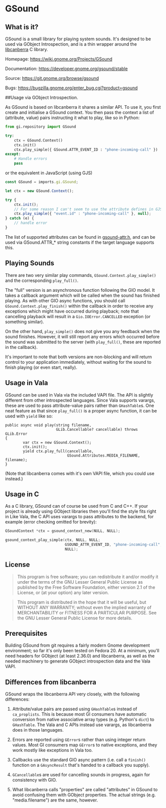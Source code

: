 GSound
======

What is it?
-----------

GSound is a small library for playing system sounds. It's designed to be
used via GObject Introspection, and is a thin wrapper around the [libcanberra](http://0pointer.de/lennart/projects/libcanberra/) C library.

Homepage: https://wiki.gnome.org/Projects/GSound

Documentation: https://developer.gnome.org/gsound/stable

Source: https://git.gnome.org/browse/gsound

Bugs: https://bugzilla.gnome.org/enter_bug.cgi?product=gsound

##Usage via GObject Introspection.

As GSound is based on libcanberra it shares a similar API. To use it,
you first create and initialise a GSound context. You then pass the
context a list of (attribute, value) pairs instructing it what to play,
like so in Python:

```Python
from gi.repository import GSound

try:
    ctx = GSound.Context()
    ctx.init()
    ctx.play_simple({ GSound.ATTR_EVENT_ID : "phone-incoming-call" })
except:
    # Handle errors
    pass
```

or the equivalent in JavaScript (using GJS)

```JavaScript
const GSound = imports.gi.GSound;

let ctx = new GSound.Context();

try {
    ctx.init();
    // For some reason I can't seem to use the attribute defines in GJS
    ctx.play_simple({ "event.id" : "phone-incoming-call" }, null);
} catch (e) {
    // handle error
}
```

The list of supported attributes can be found in 
[gsound-attr.h](https://developer.gnome.org/gsound/stable/gsound-GSound-Attributes.html),
and can be used via GSound.ATTR_* string constants if the target
language supports this.

Playing Sounds
--------------

There are two very similar play commands, `GSound.Context.play_simple()`
and the corresponding `play_full()`.

The "full" version is an asynchronous function following the GIO model.
It takes a callback argument which will be called when the sound has
finished playing. As with other GIO async functions, you should call
`GSound.Context.play_finish()` within the callback in order to receive
any exceptions which might have occurred during playback; note that
cancelling playback will result in a `Gio.IOError.CANCELLED` exception
(or something similar).

On the other hand, `play_simple()` does not give you any feedback when
the sound finishes. However, it will still report any errors which
occurred before the sound was submitted to the server (with
`play_full()`, these are reported in the callback).

It's important to note that both versions are non-blocking and will
return control to your application immediately, without waiting for the
sound to finish playing (or even start, really).

Usage in Vala
-------------

GSound can be used in Vala via the included VAPI file. The API is
slightly different from other introspected languages. Since Vala supports
varargs, these are used to pass attribute-value pairs rather than
`GHashTable`s. One neat feature as that since `play_full()` is a proper
async function, it can be used with `yield` like so:

```Vala
public async void play(string filename,
                       GLib.Cancellable? cancellable) throws GLib.Error
{
        var ctx = new GSound.Context();
        ctx.init();
        yield ctx.play_full(cancellable,
                            GSound.Attributes.MEDIA_FILENAME, filename);
}
```

(Note that libcanberra comes with it's own VAPI file, which you could use
instead.)

Usage in C
-----------

As a C library, GSound can of course be used from C and C++. If your project
is already using  GObject libraries then you'll find the style fits right in
Like Vala, the C API uses varargs to pass attributes to the backend, for
example (error checking omitted for brevity):

```C
GSoundContext *ctx = gsound_context_new(NULL, NULL);

gsound_context_play_simple(ctx, NULL, NULL;
                           GSOUND_ATTR_EVENT_ID, "phone-incoming-call",
                           NULL);
```

License
-------

> This program is free software; you can redistribute it and/or modify it
> under the terms of the GNU Lesser General Public License as published
> by the Free Software Foundation, either version 2.1 of the License, or
> (at your option) any later version.

> This program is distributed in the hope that it will be useful, but
> WITHOUT ANY WARRANTY; without even the implied warranty of
> MERCHANTABILITY or FITNESS FOR A PARTICULAR PURPOSE. See the GNU Lesser
> General Public License for more details.

Prerequisites
-------------

Building GSound from git requires a fairly modern Gnome development
environment; so far it's only been tested on Fedora 20. At a minimum,
you'll need headers for GObject (at least 2.36.0) and libcanberra, as well
as the needed machinery to generate GObject introspection data and the Vala
VAPI. 

Differences from libcanberra
----------------------------

GSound wraps the libcanberra API very closely, with the following
differences:

1) Attribute/value pairs are passed using `GHashTable`s instead of
   `ca_proplists`. This is because most GI consumers have automatic conversion
   from native associative array types (e.g. Python's `dict`) to `GHashTable`.
   The Vala and C APIs instead use varargs, as libcanberra does in those
   languages.

2) Errors are reported using `GError`s rather than using integer return values.
   Most GI consumers map `GError`s to native exceptions, and they work mostly like
   exceptions in Vala too.

3) Callbacks use the standard GIO async pattern (i.e. call a `finish()` function
   on a `GAsyncResult` that's handed to a callback you supply).

4) `GCancellable`s are used for cancelling sounds in progress, again for
   consistency with GIO.

5) What libcanberra calls "properties" are called "attributes" in GSound to
   avoid confusing them with GObject properties. The actual strings (e.g.
   "media.filename") are the same, however.
